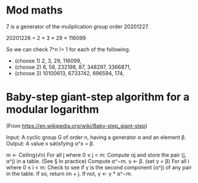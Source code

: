# Mod maths

7 *is* a generator of the muliplication group order 20201227.

20201226 = 2 × 3 × 29 × 116099

So we can check 7^n != 1 for each of the following.

* (choose 1) 2, 3, 29, 116099,
* (choose 2) 6, 58, 232198, 87, 348297, 3366871,
* (choose 3) 10100613, 6733742, 696594, 174,

# Baby-step giant-step algorithm for a modular logarithm

(From https://en.wikipedia.org/wiki/Baby-step_giant-step)

Input: A cyclic group G of order n, having a generator α and an element β.
Output: A value x satisfying α^x = β.

m ← Ceiling(√n)
For all j where 0 ≤ j < m:
  Compute αj and store the pair (j, α^j) in a table. (See § In practice)
  Compute α^−m.
γ ← β. (set γ = β)
For all i where 0 ≤ i < m:
  Check to see if γ is the second component (α^j) of any pair in the table.
  If so, return im + j.
  If not, γ ← γ * α^−m.

